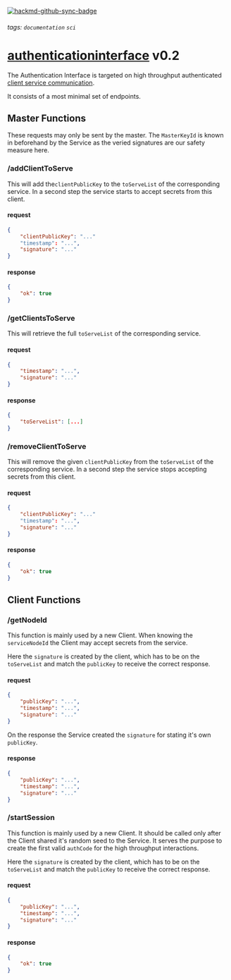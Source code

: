 [![hackmd-github-sync-badge](https://hackmd.io/qbdgtO9mQ2CagvyXdya6Uw/badge)](https://hackmd.io/qbdgtO9mQ2CagvyXdya6Uw)
###### tags: `documentation` `sci`

# [authenticationinterface](https://github.com/JhonnyJason/authenticationinterface) v0.2
The Authentication Interface is targeted on high throughput authenticated [client service communication](https://hackmd.io/DjnHMT0TSlmffXZTsm4f7A).

It consists of a most minimal set of endpoints.

## Master Functions
These requests may only be sent by the master. 
The `MasterKeyId` is known in beforehand by the Service as the veried signatures are our safety measure here.

### /addClientToServe

This will add the`clientPublicKey` to the `toServeList` of the corresponding service.
In a second step the service starts to accept secrets from this client.

#### request
```json
{
    "clientPublicKey": "..."
    "timestamp": "...",
    "signature": "..."
}
```

#### response
```json
{
    "ok": true
}

```

### /getClientsToServe
This will retrieve the full `toServeList` of the corresponding service.

#### request
```json
{
    "timestamp": "...",
    "signature": "..."
}
```

#### response
```json
{
    "toServeList": [...]
}

```

### /removeClientToServe
This will remove the given `clientPublicKey` from the `toServeList` of the corresponding service.
In a second step the service stops accepting secrets from this client.

#### request
```json
{
    "clientPublicKey": "..."
    "timestamp": "...",
    "signature": "..."
}
```

#### response
```json
{
    "ok": true
}

```


## Client Functions

### /getNodeId
This function is mainly used by a new Client. When knowing the `serviceNodeId` the Client may accept secrets from the service.

Here the `signature` is created by the client, which has to be on the `toServeList` and match the `publicKey` to receive the correct response.

#### request
```json
{
    "publicKey": "...",
    "timestamp": "...",
    "signature": "..."
}
```

On the response the Service created the `signature` for stating it's own `publicKey`.

#### response
```json
{
    "publicKey": "...",
    "timestamp": "...",
    "signature": "..."
}

```

### /startSession
This function is mainly used by a new Client. It should be called only after the Client shared it's random seed to the Service. It serves the purpose to create the first valid `authCode` for the high throughput interactions.

Here the `signature` is created by the client, which has to be on the `toServeList` and match the `publicKey` to receive the correct response.

#### request
```json
{
    "publicKey": "...",
    "timestamp": "...",
    "signature": "..."
}
```

#### response
```json
{
    "ok": true
}

```
